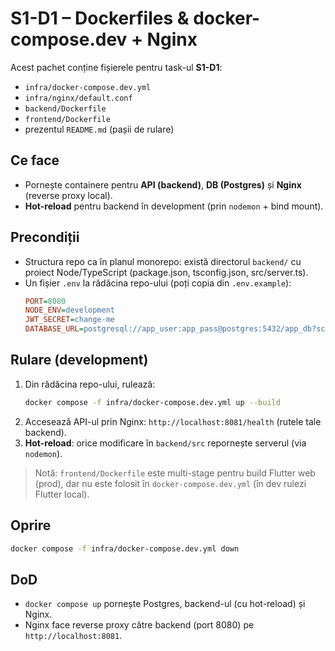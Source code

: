 # S1-D1 – Dockerfiles & docker-compose.dev + Nginx

Acest pachet conține fișierele pentru task-ul **S1-D1**:
- `infra/docker-compose.dev.yml`
- `infra/nginx/default.conf`
- `backend/Dockerfile`
- `frontend/Dockerfile`
- prezentul `README.md` (pașii de rulare)

## Ce face
- Pornește containere pentru **API (backend)**, **DB (Postgres)** și **Nginx** (reverse proxy local).
- **Hot-reload** pentru backend în development (prin `nodemon` + bind mount).

## Precondiții
- Structura repo ca în planul monorepo: există directorul `backend/` cu proiect Node/TypeScript (package.json, tsconfig.json, src/server.ts).
- Un fișier `.env` la rădăcina repo-ului (poți copia din `.env.example`):
  ```ini
  PORT=8080
  NODE_ENV=development
  JWT_SECRET=change-me
  DATABASE_URL=postgresql://app_user:app_pass@postgres:5432/app_db?schema=public
  ```

## Rulare (development)
1. Din rădăcina repo-ului, rulează:
   ```bash
   docker compose -f infra/docker-compose.dev.yml up --build
   ```
2. Accesează API-ul prin Nginx: `http://localhost:8081/health` (rutele tale backend).
3. **Hot-reload**: orice modificare în `backend/src` repornește serverul (via `nodemon`).

> Notă: `frontend/Dockerfile` este multi-stage pentru build Flutter web (prod), dar nu este folosit în `docker-compose.dev.yml` (în dev rulezi Flutter local).

## Oprire
```bash
docker compose -f infra/docker-compose.dev.yml down
```

## DoD
- `docker compose up` pornește Postgres, backend-ul (cu hot-reload) și Nginx.
- Nginx face reverse proxy către backend (port 8080) pe `http://localhost:8081`.
